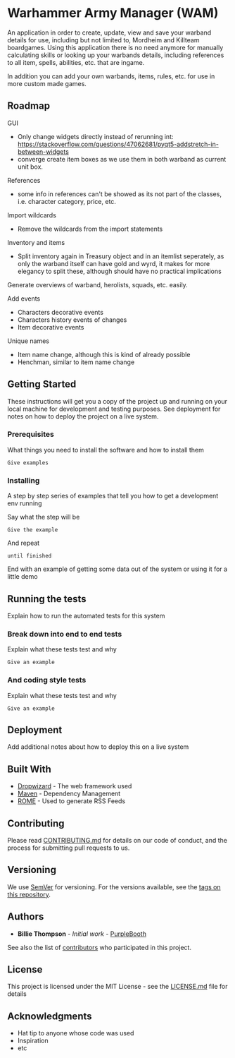 # Warhammer Army Manager (WAM)

An application in order to create, update, view and save your warband details for use, including but not limited to, Mordheim and Killteam boardgames. Using this application there is no need anymore for manually calculating skills or looking up your warbands details, including references to all item, spells, abilities, etc. that are ingame.

In addition you can add your own warbands, items, rules, etc. for use in more custom made games.

## Roadmap

GUI
- Only change widgets directly instead of rerunning int:
https://stackoverflow.com/questions/47062681/pyqt5-addstretch-in-between-widgets
- converge create item boxes as we use them in both warband as current unit box.

References
- some info in references can't be showed as its not part of the classes, i.e. character category, price, etc.

Import wildcards
- Remove the wildcards from the import statements

Inventory and items
- Split inventory again in Treasury object and in an itemlist seperately, as only the warband itself can have gold and wyrd, it makes for more elegancy to split these, although should have no practical implications

Generate overviews of warband, herolists, squads, etc. easily.

Add events
- Characters decorative events
- Characters history events of changes
- Item decorative events

Unique names
- Item name change, although this is kind of already possible
- Henchman, similar to item name change

## Getting Started

These instructions will get you a copy of the project up and running on your local machine for development and testing purposes. See deployment for notes on how to deploy the project on a live system.

### Prerequisites

What things you need to install the software and how to install them

```
Give examples
```

### Installing

A step by step series of examples that tell you how to get a development env running

Say what the step will be

```
Give the example
```

And repeat

```
until finished
```

End with an example of getting some data out of the system or using it for a little demo

## Running the tests

Explain how to run the automated tests for this system

### Break down into end to end tests

Explain what these tests test and why

```
Give an example
```

### And coding style tests

Explain what these tests test and why

```
Give an example
```

## Deployment

Add additional notes about how to deploy this on a live system

## Built With

* [Dropwizard](http://www.dropwizard.io/1.0.2/docs/) - The web framework used
* [Maven](https://maven.apache.org/) - Dependency Management
* [ROME](https://rometools.github.io/rome/) - Used to generate RSS Feeds

## Contributing

Please read [CONTRIBUTING.md](https://gist.github.com/PurpleBooth/b24679402957c63ec426) for details on our code of conduct, and the process for submitting pull requests to us.

## Versioning

We use [SemVer](http://semver.org/) for versioning. For the versions available, see the [tags on this repository](https://github.com/your/project/tags). 

## Authors

* **Billie Thompson** - *Initial work* - [PurpleBooth](https://github.com/PurpleBooth)

See also the list of [contributors](https://github.com/your/project/contributors) who participated in this project.

## License

This project is licensed under the MIT License - see the [LICENSE.md](LICENSE.md) file for details

## Acknowledgments

* Hat tip to anyone whose code was used
* Inspiration
* etc

